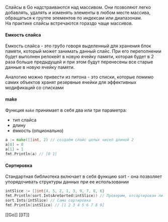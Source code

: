 
Слайсы в Go надстраиваются над массивом. Они позволяют легко добавлять, удалять и изменять элементы в любом месте массива, обращаться к группе элементов по индексам или диапазонам. На практике слайсы встречаются гораздо чаще массивов.

#### Емкость слайса

Емкость слайса - это грубо говоря выделенный для хранения блок памяти, который может занимать данный слайс. При его переполнении будет выполнен релокейт в новую ячейку памяти, которая будет в 2 раза больше предыдущей и при этом будут перенесены все старые данные в новую ячейку памяти. 

Аналогию можно привести из питона - это списки, которые помимо самих объектов хранят резервные ячейки для эффективных модификаций со списками

#### make

Функция `make` принимает в себя два или три параметра:

- тип слайса
- длину
- ёмкость (опционально)

```go
a := make([]int, 2) // создаём слайс целых чисел длиной 2
a[0] = 0
a[1] = 1
fmt.Println(a) // [0 1]
```


#### Сортировка

Стандартная библиотека включает в себя функцию sort - она позволяет упорядочивать структуры данных при ее использовании

```go
intSlice := []int{4, 5, 2, 1, 3, 9, 7, 8, 6}
fmt.Println(sort.IntsAreSorted(intSlice)) // Проверим, отсортирован ли слайс
sort.Ints(intSlice)	// Сама сортировка
fmt.Println(intSlice) // [1 2 3 4 5 6 7 8 9]
```

[[Go]] [[IT]]

